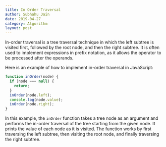 ```yaml
---
title: In Order Traversal
author: Subhahu Jain
date: 2019-04-27
category: Algorithm
layout: post
---
```



In-order traversal is a tree traversal technique in which the left subtree is visited first, followed by the root node, and then the right subtree. It is often used to implement expressions in prefix notation, as it allows the operator to be processed after the operands.

Here is an example of how to implement in-order traversal in JavaScript:

```js
function inOrder(node) {
  if (node === null) {
    return;
  }
  inOrder(node.left);
  console.log(node.value);
  inOrder(node.right);
}
```

In this example, the `inOrder` function takes a tree node as an argument and performs the in-order traversal of the tree starting from the given node. It prints the value of each node as it is visited. The function works by first traversing the left subtree, then visiting the root node, and finally traversing the right subtree.